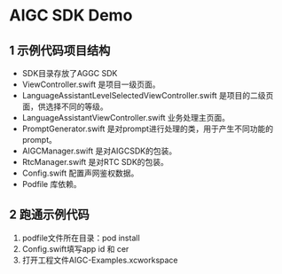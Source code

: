 # AIGC SDK Demo

## 1 示例代码项目结构
- SDK目录存放了AGGC SDK
- ViewController.swift 是项目一级页面。
- LanguageAssistantLevelSelectedViewController.swift 是项目的二级页面，供选择不同的等级。
- LanguageAssistantViewController.swift 业务处理主页面。
- PromptGenerator.swift 是对prompt进行处理的类，用于产生不同功能的prompt。
- AIGCManager.swift 是对AIGCSDK的包装。
- RtcManager.swift 是对RTC SDK的包装。
- Config.swift 配置声网鉴权数据。
- Podfile 库依赖。
## 2 跑通示例代码
  1. podfile文件所在目录：pod install
  2. Config.swift填写app id 和 cer
  3. 打开工程文件AIGC-Examples.xcworkspace

